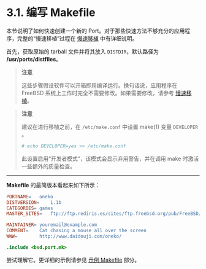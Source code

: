 # 3.1. 编写 Makefile

本节说明了如何快速创建一个新的 Port。对于那些快速方法不够充分的应用程序，完整的“慢速移植”过程在 [慢速移植](https://docs.freebsd.org/en/books/porters-handbook/slow-porting/#slow-porting) 中有详细说明。

首先，获取原始的 tarball 文件并将其放入 `DISTDIR`，默认路径为 **/usr/ports/distfiles**。

>**注意**
>
>这些步骤假设软件可以开箱即用编译运行。换句话说，应用程序在 FreeBSD 系统上工作时完全不需要修改。如果需要修改，请参考 [慢速移植](https://docs.freebsd.org/en/books/porters-handbook/slow-porting/#slow-porting)。

>**注意**
>
>建议在进行移植之前，在 `/etc/make.conf` 中设置 make(1) 变量 `DEVELOPER` 。
>
>```makefile
># echo DEVELOPER=yes >> /etc/make.conf
>```
>
>此设置启用“开发者模式”，该模式会显示弃用警告，并在调用 make 时激活一些额外的质量检查。

---

**Makefile** 的最简版本看起来如下所示：

```makefile
PORTNAME=	oneko
DISTVERSION=	1.1b
CATEGORIES=	games
MASTER_SITES=	ftp://ftp.rediris.es/sites/ftp.freebsd.org/pub/FreeBSD/

MAINTAINER=	youremail@example.com
COMMENT=	Cat chasing a mouse all over the screen
WWW=		http://www.daidouji.com/oneko/

.include <bsd.port.mk>
```

尝试理解它。更详细的示例请参见 [示例 Makefile](https://docs.freebsd.org/en/books/porters-handbook/porting-samplem/#porting-samplem) 部分。
